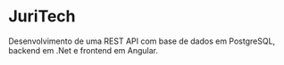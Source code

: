 # JuriTech

Desenvolvimento de uma REST API com base de dados em PostgreSQL, backend em .Net e frontend em Angular.
